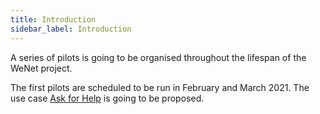 ```yaml
---
title: Introduction
sidebar_label: Introduction
---
```


A series of pilots is going to be organised throughout the lifespan of the WeNet project.

The first pilots are scheduled to be run in February and March 2021. The use case [Ask for Help](/docs/platform/pilots/m26) is going to be proposed.
